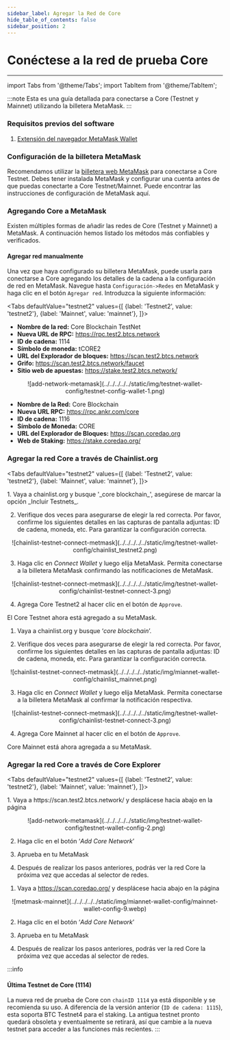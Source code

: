 ```yaml
---
sidebar_label: Agregar la Red de Core
hide_table_of_contents: false
sidebar_position: 2
---
```


# Conéctese a la red de prueba Core

---

import Tabs from '@theme/Tabs';
import TabItem from '@theme/TabItem';

:::note
Esta es una guía detallada para conectarse a Core (Testnet y Mainnet) utilizando la billetera MetaMask.
:::

### Requisitos previos del software

1. [Extensión del navegador MetaMask Wallet](https://metamask.io/)

### Configuración de la billetera MetaMask

Recomendamos utilizar la [billetera web MetaMask](https://metamask.io/) para conectarse a Core Testnet. Debes tener instalada MetaMask y configurar una cuenta antes de que puedas conectarte a Core Testnet/Mainnet. Puede encontrar las instrucciones de configuración de MetaMask aquí.

### Agregando Core a MetaMask

Existen múltiples formas de añadir las redes de Core (Testnet y Mainnet) a MetaMask. A continuación hemos listado los métodos más confiables y verificados.

#### Agregar red manualmente

Una vez que haya configurado su billetera MetaMask, puede usarla para conectarse a Core agregando los detalles de la cadena a la configuración de red en MetaMask. Navegue hasta `Configuración->Redes` en MetaMask y haga clic en el botón `Agregar red`. Introduzca la siguiente información:

<Tabs defaultValue="testnet2" values={[
{label: 'Testnet2', value: 'testnet2'},
{label: 'Mainnet', value: 'mainnet'},
]}>

<TabItem value="testnet2">

- **Nombre de la red:** Core Blockchain TestNet
- **Nueva URL de RPC:** https://rpc.test2.btcs.network
- **ID de cadena:** 1114
- **Símbolo de moneda:** tCORE2
- **URL del Explorador de bloques:** https://scan.test2.btcs.network
- **Grifo:** https://scan.test2.btcs.network/faucet
- **Sitio web de apuestas:** https://stake.test2.btcs.network/

<p align="center" style={{zoom:"60%"}}>
![add-network-metamask](../../../../../static/img/testnet-wallet-config/testnet-config-wallet-1.png)
</p>

</TabItem>

<TabItem value="mainnet">

- **Nombre de la Red:** Core Blockchain
- **Nueva URL RPC:** https://rpc.ankr.com/core
- **ID de cadena:** 1116
- **Símbolo de Moneda:** CORE
- **URL del Explorador de Bloques:** https://scan.coredao.org
- **Web de Staking:** https://stake.coredao.org/

</TabItem>

</Tabs>

### Agregar la red Core a través de Chainlist.org

<Tabs defaultValue="testnet2" values={[
{label: 'Testnet2', value: 'testnet2'},
{label: 'Mainnet', value: 'mainnet'},
]}>

<TabItem value="testnet2">
1. Vaya a chainlist.org y busque '_core blockchain_', asegúrese de marcar la opción _Incluir Testnets_.

2. Verifique dos veces para asegurarse de elegir la red correcta. Por favor, confirme los siguientes detalles en las capturas de pantalla adjuntas: ID de cadena, moneda, etc. Para garantizar la configuración correcta.

<p align="center" style={{zoom:"40%"}}>
![chainlist-testnet-connect-metmask](../../../../../static/img/testnet-wallet-config/chainlist_testnet2.png)
</p>

3. Haga clic en _Connect Wallet_ y luego elija MetaMask. Permita conectarse a la billetera MetaMask confirmando las notificaciones de MetaMask.

<p align="center" style={{zoom:"40%"}}>
![chainlist-testnet-connect-metmask](../../../../../static/img/testnet-wallet-config/chainlist-testnet-connect-3.png)
</p>

4. Agrega Core Testnet2 al hacer clic en el botón de `Approve`.

El Core Testnet ahora está agregado a su MetaMask.

</TabItem>

<TabItem value="mainnet">

1. Vaya a chainlist.org y busque ‘_core blockchain_’.

2. Verifique dos veces para asegurarse de elegir la red correcta. Por favor, confirme los siguientes detalles en las capturas de pantalla adjuntas: ID de cadena, moneda, etc. Para garantizar la configuración correcta.

<p align="center" style={{zoom:"40%"}}>
![chainlist-testnet-connect-metmask](../../../../../static/img/miannet-wallet-config/chainlist_mainnet.png)
</p>

3. Haga clic en _Connect Wallet_ y luego elija MetaMask. Permita conectarse a la billetera MetaMask al confirmar la notificación respectiva.

<p align="center" style={{zoom:"40%"}}>
![chainlist-testnet-connect-metmask](../../../../../static/img/testnet-wallet-config/chainlist-testnet-connect-3.png)
</p>

4. Agrega Core Mainnet al hacer clic en el botón de `Approve`.

Core Mainnet está ahora agregada a su MetaMask.

</TabItem>

</Tabs>

### Agregar la red Core a través de Core Explorer

<Tabs defaultValue="testnet2" values={[
{label: 'Testnet2', value: 'testnet2'},
{label: 'Mainnet', value: 'mainnet'},
]}>

<TabItem value="testnet2">
1. Vaya a https://scan.test2.btcs.network/ y desplácese hacia abajo en la página

<p align="center" style={{zoom:"60%"}}>
![add-network-metamask](../../../../../static/img/testnet-wallet-config/testnet-wallet-config-2.png)
</p>

2. Haga clic en el botón ‘_Add Core Network_’

3. Aprueba en tu MetaMask

4. Después de realizar los pasos anteriores, podrás ver la red Core la próxima vez que accedas al selector de redes.

</TabItem>


<TabItem value="mainnet">

1. Vaya a https://scan.coredao.org/ y desplácese hacia abajo en la página

<p align="center" style={{zoom:"60%"}}>
![metmask-mainnet](../../../../../static/img/miannet-wallet-config/mainnet-wallet-config-9.webp)
</p>

2. Haga clic en el botón ‘_Add Core Network_’

3. Aprueba en tu MetaMask

4. Después de realizar los pasos anteriores, podrás ver la red Core la próxima vez que accedas al selector de redes.

</TabItem>

</Tabs>

:::info

#### Última Testnet de Core (1114)

La nueva red de prueba de Core con `chainID 1114` ya está disponible y se recomienda su uso. A diferencia de la versión anterior (`ID de cadena: 1115`), esta soporta BTC Testnet4 para el staking. La antigua testnet pronto quedará obsoleta y eventualmente se retirará, así que cambie a la nueva testnet para acceder a las funciones más recientes.
:::
